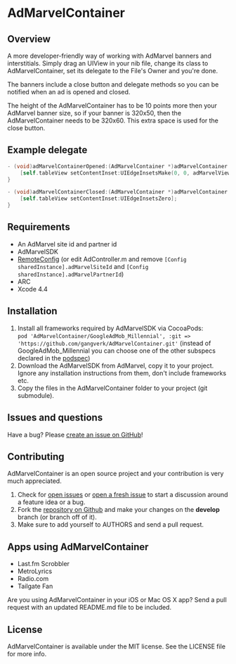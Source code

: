 # AdMarvelContainer

## Overview
A more developer-friendly way of working with AdMarvel banners and interstitials. Simply drag an UIView in your nib file, change its class to AdMarvelContainer, set its delegate to the File's Owner and you're done.

The banners include a close button and delegate methods so you can be notified when an ad is opened and closed.

The height of the AdMarvelContainer has to be 10 points more then your AdMarvel banner size, so if your banner is 320x50, then the AdMarvelContainer needs to be 320x60. This extra space is used for the close button.


## Example delegate
```objective-c
- (void)adMarvelContainerOpened:(AdMarvelContainer *)adMarvelContainer adMarvelView:(AdMarvelView *)adMarvelView {
	[self.tableView setContentInset:UIEdgeInsetsMake(0, 0, adMarvelView.frame.size.height, 0)];
}

- (void)adMarvelContainerClosed:(AdMarvelContainer *)adMarvelContainer adMarvelView:(AdMarvelView *)adMarvelView {
    [self.tableView setContentInset:UIEdgeInsetsZero];
}
```


## Requirements
* An AdMarvel site id and partner id
* AdMarvelSDK
* [RemoteConfig](https://github.com/gangverk/RemoteConfig) (or edit AdController.m and remove `[Config sharedInstance].adMarvelSiteId` and `[Config sharedInstance].adMarvelPartnerId`)
* ARC
* Xcode 4.4


## Installation
1. Install all frameworks required by AdMarvelSDK via CocoaPods:  
`pod 'AdMarvelContainer/GoogleAdMob_Millennial', :git => 'https://github.com/gangverk/AdMarvelContainer.git'`
(instead of GoogleAdMob_Millennial you can choose one of the other subspecs declared in the [podspec](https://github.com/gangverk/AdMarvelContainer/blob/master/AdMarvelContainer.podspec))
2. Download the AdMarvelSDK from AdMarvel, copy it to your project. Ignore any installation instructions from them, don't include frameworks etc.
3. Copy the files in the AdMarvelContainer folder to your project (git submodule).


## Issues and questions
Have a bug? Please [create an issue on GitHub](https://github.com/gangverk/AdMarvelContainer/issues)!


## Contributing
AdMarvelContainer is an open source project and your contribution is very much appreciated.

1. Check for [open issues](https://github.com/gangverk/AdMarvelContainer/issues) or [open a fresh issue](https://github.com/gangverk/AdMarvelContainer/issues/new) to start a discussion around a feature idea or a bug.
2. Fork the [repository on Github](https://github.com/gangverk/AdMarvelContainer) and make your changes on the **develop** branch (or branch off of it).
3. Make sure to add yourself to AUTHORS and send a pull request.


## Apps using AdMarvelContainer
* Last.fm Scrobbler
* MetroLyrics
* Radio.com
* Tailgate Fan

Are you using AdMarvelContainer in your iOS or Mac OS X app? Send a pull request with an updated README.md file to be included.


## License
AdMarvelContainer is available under the MIT license. See the LICENSE file for more info.
